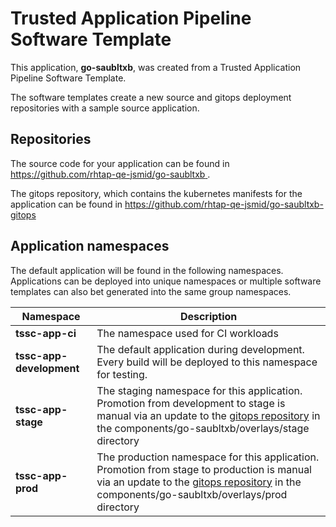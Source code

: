 # Trusted Application Pipeline Software Template

This application, **go-saubltxb**, was created from a Trusted Application Pipeline Software Template.

The software templates create a new source and gitops deployment repositories with a sample source application. 

## Repositories

The source code for your application can be found in [https://github.com/rhtap-qe-jsmid/go-saubltxb ](https://github.com/rhtap-qe-jsmid/go-saubltxb ).
 
The gitops repository, which contains the kubernetes manifests for the application can be found in 
[https://github.com/rhtap-qe-jsmid/go-saubltxb-gitops ](https://github.com/rhtap-qe-jsmid/go-saubltxb-gitops ) 

## Application namespaces 

The default application will be found in the following namespaces. Applications can be deployed into unique namespaces or multiple software templates can also bet generated into the same group namespaces.  

|  Namespace   |  Description   |  
| -------- | -------- |
| **tssc-app-ci** | The namespace used for CI workloads |
| **tssc-app-development** | The default application during development. Every build will be deployed to this namespace for testing. |
| **tssc-app-stage** | The staging namespace for this application. Promotion from development to stage is manual via an update to the [gitops repository](https://github.com/rhtap-qe-jsmid/go-saubltxb-gitops ) in the components/go-saubltxb/overlays/stage directory |
| **tssc-app-prod** | The production namespace for this application. Promotion from stage to production is manual via an update to the [gitops repository](https://github.com/rhtap-qe-jsmid/go-saubltxb-gitops ) in the components/go-saubltxb/overlays/prod directory |